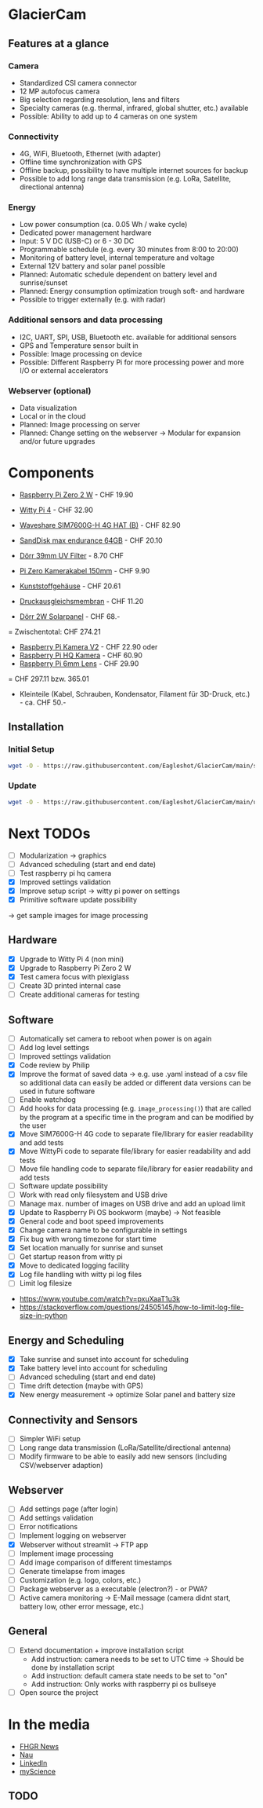 # GlacierCam
## Features at a glance
### Camera
* Standardized CSI camera connector
* 12 MP autofocus camera
* Big selection regarding resolution, lens and filters
* Specialty cameras (e.g. thermal, infrared, global shutter, etc.) available
* Possible: Ability to add up to 4 cameras on one system

### Connectivity
* 4G, WiFi, Bluetooth, Ethernet (with adapter)
* Offline time synchronization with GPS
* Offline backup, possibility to have multiple internet sources for backup
* Possible to add long range data transmission (e.g. LoRa, Satellite, directional antenna)

### Energy
* Low power consumption (ca. 0.05 Wh / wake cycle)
* Dedicated power management hardware
* Input: 5 V DC (USB-C) or 6 - 30 DC
* Programmable schedule (e.g. every 30 minutes from 8:00 to 20:00)
* Monitoring of battery level, internal temperature and voltage
* External 12V battery and solar panel possible
* Planned: Automatic schedule dependent on battery level and sunrise/sunset
* Planned: Energy consumption optimization trough soft- and hardware
* Possible to trigger externally (e.g. with radar)

### Additional sensors and data processing
* I2C, UART, SPI, USB, Bluetooth etc. available for additional sensors
* GPS and Temperature sensor built in
* Possible: Image processing on device
* Possible: Different Raspberry Pi for more processing power and more I/O or external accelerators

### Webserver (optional)
* Data visualization
* Local or in the cloud
* Planned: Image processing on server
* Planned: Change setting on the webserver
-> Modular for expansion and/or future upgrades

# Components
* [Raspberry Pi Zero 2 W](https://www.pi-shop.ch/raspberry-pi-zero-2-w) - CHF 19.90
* [Witty Pi 4](https://www.pi-shop.ch/witty-pi-4-realtime-clock-and-power-management-for-raspberry-pi) - CHF 32.90
* [Waveshare SIM7600G-H 4G HAT (B)](https://www.pi-shop.ch/sim7600g-h-4g-hat-b-for-raspberry-pi) - CHF 82.90
* [SandDisk max endurance 64GB](https://www.digitec.ch/en/s1/product/sandisk-max-endurance-microsd-64-gb-u3-uhs-i-memory-card-12705313?ip=sandisk+max+endurance) - CHF 20.10
* [Dörr 39mm UV Filter](https://www.digitec.ch/en/s1/product/doerr-lens-filter-digiline-hd-slim-39-mm-39-mm-uv-filter-filters-photography-13034018) - 8.70 CHF
* [Pi Zero Kamerakabel 150mm](https://www.pi-shop.ch/raspberry-pi-zero-kamera-kabel-300mm) - CHF 9.90

* [Kunststoffgehäuse](https://www.distrelec.ch/de/kunststoffgehaeuse-82x80x55mm-dunkelgrau-abs-ip67-rnd-components-rnd-455-01032/p/30128636) - CHF 20.61
* [Druckausgleichsmembran](https://www.distrelec.ch/de/druckausgleichsstopfen-m12-12-2mm-ip67-ip69k-polyamid-grau-gore-associates-gmbh-pmf100321-grey/p/15015938?queryFromSuggest=true&itemList=suggested_search) - CHF 11.20
* [Dörr 2W Solarpanel](https://www.digitec.ch/en/s1/product/doerr-li-1500-12v6v-204446-solar-panel-wildlife-cameras-35520370) - CHF 68.-

= Zwischentotal: CHF 274.21

* [Raspberry Pi Kamera V2](https://www.pi-shop.ch/raspberry-pi-kamera-module-v2) - CHF 22.90
oder
* [Raspberry Pi HQ Kamera](https://www.pi-shop.ch/hq-camera) - CHF 60.90
* [Raspberry Pi 6mm Lens](https://www.pi-shop.ch/official-raspberry-pi-6mm-wide-angle-lens) - CHF 29.90

= CHF 297.11 bzw. 365.01

+ Kleinteile (Kabel, Schrauben, Kondensator, Filament für 3D-Druck, etc.) - ca. CHF 50.-

## Installation
### Initial Setup
```bash
wget -O - https://raw.githubusercontent.com/Eagleshot/GlacierCam/main/script.sh | sudo sh
```
### Update
```bash
wget -O - https://raw.githubusercontent.com/Eagleshot/GlacierCam/main/updateScript.sh | sudo sh
```

# Next TODOs
- [ ] Modularization -> graphics
- [ ] Advanced scheduling (start and end date)
- [ ] Test raspberry pi hq camera
- [x] Improved settings validation
- [x] Improve setup script -> witty pi power on settings
- [x] Primitive software update possibility

-> get sample images for image processing

## Hardware
- [X] Upgrade to Witty Pi 4 (non mini)
- [X] Upgrade to Raspberry Pi Zero 2 W
- [X] Test camera focus with plexiglass
- [ ] Create 3D printed internal case
- [ ] Create additional cameras for testing

## Software
- [ ] Automatically set camera to reboot when power is on again
- [ ] Add log level settings
- [ ] Improved settings validation
- [x] Code review by Philip
- [x] Improve the format of saved data -> e.g. use .yaml instead of a csv file so additional data can easily be added or different data versions can be used in future software
- [ ] Enable watchdog
- [ ] Add hooks for data processing (e.g. `image_processing()`) that are called by the program at a specific time in the program and can be modified by the user
- [X] Move SIM7600G-H 4G code to separate file/library for easier readability and add tests
- [X] Move WittyPi code to separate file/library for easier readability and add tests
- [ ] Move file handling code to separate file/library for easier readability and add tests
- [ ] Software update possibility
- [ ] Work with read only filesystem and USB drive
- [ ] Manage max. number of images on USB drive and add an upload limit
- [X] Update to Raspberry Pi OS bookworm (maybe) -> Not feasible
- [X] General code and boot speed improvements 
- [X] Change camera name to be configurable in settings
- [X] Fix bug with wrong timezone for start time
- [X] Set location manually for sunrise and sunset
- [ ] Get startup reason from witty pi
- [X] Move to dedicated logging facility
- [X] Log file handling with witty pi log files
- [ ] Limit log filesize
- https://www.youtube.com/watch?v=pxuXaaT1u3k
- https://stackoverflow.com/questions/24505145/how-to-limit-log-file-size-in-python

## Energy and Scheduling
- [X] Take sunrise and sunset into account for scheduling
- [X] Take battery level into account for scheduling
- [ ] Advanced scheduling (start and end date)
- [ ] Time drift detection (maybe with GPS)
- [X] New energy measurement -> optimize Solar panel and battery size

## Connectivity and Sensors
- [ ] Simpler WiFi setup
- [ ] Long range data transmission (LoRa/Satellite/directional antenna)
- [ ] Modify firmware to be able to easily add new sensors (including CSV/webserver adaption)

## Webserver
- [ ] Add settings page (after login)
- [ ] Add settings validation
- [ ] Error notifications
- [ ] Implement logging on webserver
- [X] Webserver without streamlit -> FTP app
- [ ] Implement image processing
- [ ] Add image comparison of different timestamps
- [ ] Generate timelapse from images
- [ ] Customization (e.g. logo, colors, etc.)
- [ ] Package webserver as a executable (electron?) - or PWA?
- [ ] Active camera monitoring -> E-Mail message (camera didnt start, battery low, other error message, etc.)

## General
- [ ] Extend documentation + improve installation script
    * Add instruction: camera needs to be set to UTC time -> Should be done by installation script
    * Add instruction: default camera state needs to be set to "on"
    * Add instruction: Only works with raspberry pi os bullseye
- [ ] Open source the project

# In the media
* [FHGR News](https://www.fhgr.ch/news/newsdetail/photonics-absolvent-gewinnt-ruag-innovation-award/)
* [Nau](https://www.nau.ch/ort/chur/fh-graubunden-photonics-absolvent-gewinnt-ruag-innovation-award-66625517)
* [LinkedIn](https://www.linkedin.com/posts/ruag-ag_news-fh-graub%C3%BCnden-activity-7117803653880569858-ut_M)
* [myScience](https://www.myscience.ch/de/news/wire/photonics_bachelorarbeit_wird_praemiert-2023-fhgr)
## TODO

